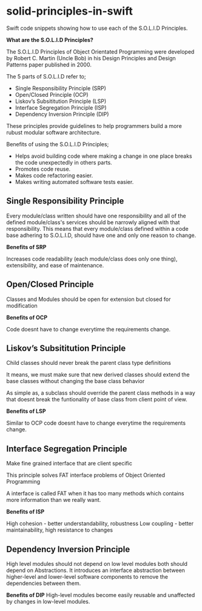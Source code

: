 # solid-principles-in-swift
Swift code snippets showing how to use each of the S.O.L.I.D Principles.

**What are the S.O.L.I.D Principles?**

The S.O.L.I.D Principles of Object Orientated Programming were developed by Robert C. Martin (Uncle Bob) in his Design Principles and Design Patterns paper published in 2000.

The 5 parts of S.O.L.I.D refer to;

 - Single Responsibility Principle (SRP)
 - Open/Closed Principle (OCP)
 - Liskov’s Subsititution Principle (LSP)
 - Interface Segregation Principle (ISP)
 - Dependency Inversion Principle (DIP)

These principles provide guidelines to help programmers build a more rubust modular software architecture.

Benefits of using the S.O.L.I.D Principles;

  - Helps avoid building code where making a change in one place breaks the code unexpectedly in others parts.
  - Promotes code reuse.
  - Makes code refactoring easier.
  - Makes writing automated software tests easier.

## Single Responsibility Principle
Every module/class written should have one responsibility and all of the defined module/class's services should be narrowly aligned with that responsibility. This means that every module/class defined within a code base adhering to S.O.L.I.D, should have one and only one reason to change. 

**Benefits of SRP**

Increases code readability (each module/class does only one thing), extensibility, and ease of maintenance.

## Open/Closed Principle
Classes and Modules should be open for extension but closed for modification

**Benefits of OCP**

Code doesnt have to change everytime the requirements change.

## Liskov’s Subsititution Principle
Child classes should never break the parent class type definitions 

It means, we must make sure that new derived classes should extend the base classes without changing the base class behavior

As simple as, a subclass should override the parent class methods in a way that doesnt break the funtionality of base class from client point of view.

**Benefits of LSP**

Similar to OCP code doesnt have to change everytime the requirements change.

## Interface Segregation Principle

Make fine grained interface that are client specific

This principle solves FAT interface problems of Object Oriented Programming

A interface is called FAT when it has too many methods which contains more information than we really want.

**Benefits of ISP**

High cohesion - better understandability, robustness
Low coupling - better maintainability, high resistance to changes

## Dependency Inversion Principle

High level modules should not depend on low level modules both should depend on Abstractions.
It introduces an interface abstraction between higher-level and lower-level software components to remove the dependencies between them.

**Benefits of DIP**
High-level modules become easily reusable and unaffected by changes in low-level modules.

